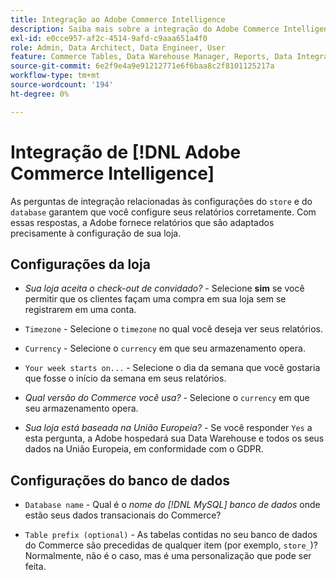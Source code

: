 ```yaml
---
title: Integração ao Adobe Commerce Intelligence
description: Saiba mais sobre a integração do Adobe Commerce Intelligence.
exl-id: e0cce957-af2c-4514-9afd-c9aaa651a4f0
role: Admin, Data Architect, Data Engineer, User
feature: Commerce Tables, Data Warehouse Manager, Reports, Data Integration
source-git-commit: 6e2f9e4a9e91212771e6f6baa8c2f8101125217a
workflow-type: tm+mt
source-wordcount: '194'
ht-degree: 0%

---
```


# Integração de [!DNL Adobe Commerce Intelligence]

As perguntas de integração relacionadas às configurações do `store` e do `database` garantem que você configure seus relatórios corretamente. Com essas respostas, a Adobe fornece relatórios que são adaptados precisamente à configuração de sua loja.

## Configurações da loja

- *Sua loja aceita o check-out de convidado?* - Selecione **sim** se você permitir que os clientes façam uma compra em sua loja sem se registrarem em uma conta.

- `Timezone` - Selecione o `timezone` no qual você deseja ver seus relatórios.

- `Currency` - Selecione o `currency` em que seu armazenamento opera.

- `Your week starts on...` - Selecione o dia da semana que você gostaria que fosse o início da semana em seus relatórios.

- *Qual versão do Commerce você usa?* - Selecione o `currency` em que seu armazenamento opera.

- *Sua loja está baseada na União Europeia?* - Se você responder `Yes` a esta pergunta, a Adobe hospedará sua Data Warehouse e todos os seus dados na União Europeia, em conformidade com o GDPR.

## Configurações do banco de dados

- `Database name` - Qual é o *nome do [!DNL MySQL] banco de dados* onde estão seus dados transacionais do Commerce?

- `Table prefix (optional)` - As tabelas contidas no seu banco de dados do Commerce são precedidas de qualquer item (por exemplo, `store_`)? Normalmente, não é o caso, mas é uma personalização que pode ser feita.
